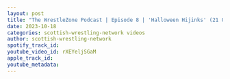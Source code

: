 ```yaml
---
layout: post
title: "The WrestleZone Podcast | Episode 8 | 'Halloween Hijinks' (21 Oct 2023) Preview with Blue Thunder"
date: 2023-10-18
categories: scottish-wrestling-network videos
author: scottish-wrestling-network
spotify_track_id: 
youtube_video_id: rXEYeljSGaM
apple_track_id: 
youtube_metadata: 
---
```

